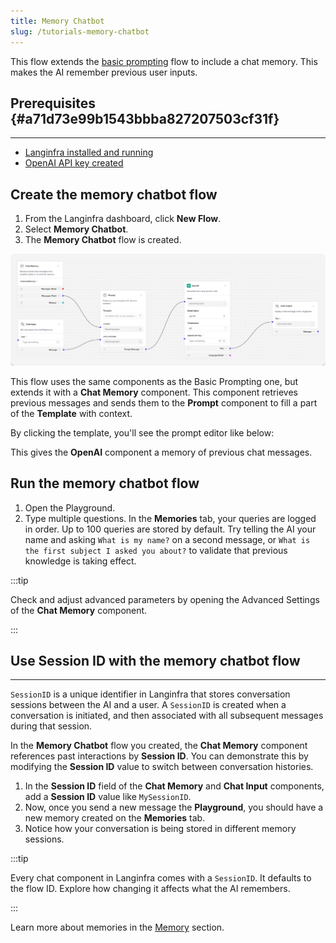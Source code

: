 ```yaml
---
title: Memory Chatbot
slug: /tutorials-memory-chatbot
---
```


This flow extends the [basic prompting](/starter-projects-basic-prompting) flow to include a chat memory. This makes the AI remember previous user inputs.

## Prerequisites {#a71d73e99b1543bbba827207503cf31f}

---

- [Langinfra installed and running](/get-started-installation)
- [OpenAI API key created](https://platform.openai.com/)

## Create the memory chatbot flow

1. From the Langinfra dashboard, click **New Flow**.
2. Select **Memory Chatbot**.
3. The **Memory Chatbot** flow is created.

![](/img/starter-flow-memory-chatbot.png)

This flow uses the same components as the Basic Prompting one, but extends it with a **Chat Memory** component. This component retrieves previous messages and sends them to the **Prompt** component to fill a part of the **Template** with context.

By clicking the template, you'll see the prompt editor like below:

This gives the **OpenAI** component a memory of previous chat messages.

## Run the memory chatbot flow

1. Open the Playground.
2. Type multiple questions. In the **Memories** tab, your queries are logged in order. Up to 100 queries are stored by default. Try telling the AI your name and asking `What is my name?` on a second message, or `What is the first subject I asked you about?` to validate that previous knowledge is taking effect.

:::tip

Check and adjust advanced parameters by opening the Advanced Settings of the **Chat Memory** component.

:::




## Use Session ID with the memory chatbot flow

---

`SessionID` is a unique identifier in Langinfra that stores conversation sessions between the AI and a user. A `SessionID` is created when a conversation is initiated, and then associated with all subsequent messages during that session.

In the **Memory Chatbot** flow you created, the **Chat Memory** component references past interactions by **Session ID**. You can demonstrate this by modifying the **Session ID** value to switch between conversation histories.

1. In the **Session ID** field of the **Chat Memory** and **Chat Input** components, add a **Session ID** value like `MySessionID`.
2. Now, once you send a new message the **Playground**, you should have a new memory created on the **Memories** tab.
3. Notice how your conversation is being stored in different memory sessions.

:::tip

Every chat component in Langinfra comes with a `SessionID`. It defaults to the flow ID. Explore how changing it affects what the AI remembers.

:::

Learn more about memories in the [Memory](/components-memories) section.
